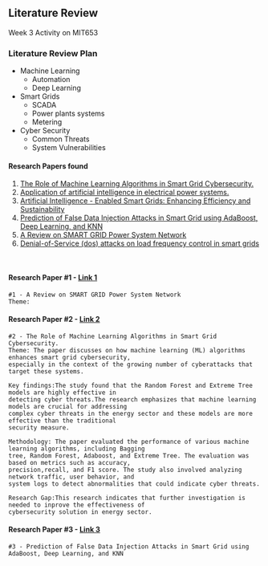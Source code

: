 ## Literature Review

  Week 3 Activity on MIT653

### Literature Review Plan
  - Machine Learning
      - Automation
      - Deep Learning
  - Smart Grids
      - SCADA
      - Power plants systems
      - Metering
  - Cyber Security
      - Common Threats
      - System Vulnerabilities

  #### Research Papers found
  1. [The Role of Machine Learning Algorithms in Smart Grid Cybersecurity.](https://ieeexplore.ieee.org/document/10561386)
  2. [Application of artificial intelligence in electrical power systems.](https://ieeexplore.ieee.org/document/9089447)
  4. [Artificial Intelligence - Enabled Smart Grids: Enhancing Efficiency and Sustainability](https://ieeexplore.ieee.org/document/10395590)
  6. [Prediction of False Data Injection Attacks in Smart Grid using AdaBoost, Deep Learning, and KNN](https://ieeexplore.ieee.org/document/10849233)
  8. [A Review on SMART GRID Power System Network](https://ieeexplore.ieee.org/document/9337067)
  10. [Denial-of-Service (dos) attacks on load frequency control in smart grids](https://ieeexplore.ieee.org/document/6497846)

<br>

#### Research Paper #1 - [Link 1](https://ieeexplore.ieee.org/document/9337067)
    #1 - A Review on SMART GRID Power System Network
    Theme: 

#### Research Paper #2 - [Link 2](https://ieeexplore.ieee.org/document/10561386)
    #2 - The Role of Machine Learning Algorithms in Smart Grid Cybersecurity.
    Theme: The paper discusses on how machine learning (ML) algorithms enhances smart grid cybersecurity, 
    especially in the context of the growing number of cyberattacks that target these systems.
    
    Key findings:The study found that the Random Forest and Extreme Tree models are highly effective in 
    detecting cyber threats.The research emphasizes that machine learning models are crucial for addressing
    complex cyber threats in the energy sector and these models are more effective than the traditional 
    security measure.
    
    Methodology: The paper evaluated the performance of various machine learning algorithms, including Bagging 
    tree, Random Forest, Adaboost, and Extreme Tree. The evaluation was based on metrics such as accuracy, 
    precision,recall, and F1 score. The study also involved analyzing network traffic, user behavior, and 
    system logs to detect abnormalities that could indicate cyber threats.
    
    Research Gap:This research indicates that further investigation is needed to inprove the effectiveness of 
    cybersecurity solution in energy sector.

    
#### Research Paper #3 - [Link 3](https://ieeexplore.ieee.org/document/10849233)
    #3 - Prediction of False Data Injection Attacks in Smart Grid using AdaBoost, Deep Learning, and KNN



